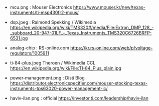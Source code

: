 - mcu.png : Mouser Electronics https://www.mouser.kr/new/texas-instruments/ti-msp430fr2-mcus/
- dsp.jpeg : Raimond Spekking / Wikimedia https://en.wikipedia.org/wiki/TMS320#/media/File:Extron_DMP_128_-_subboard_20-947-01LF_-_Texas_Instruments_TMS320C6726BRFP-6531.jpg

- analog-chip : RS-online.com https://kr.rs-online.com/web/p/voltage-regulators/1005911
- ti-84-plus.jpeg Theroen / Wikimedia CCL https://en.wikipedia.org/wiki/File:TI-84_Plus_plain.jpg
- power-management.png : Disti Blog https://distributor.electronicspecifier.com/mouser-stocking-texas-instruments-tps63020-power-management-ic/
- haviv-ilan.png : official https://investor.ti.com/leadership/haviv-ilan
